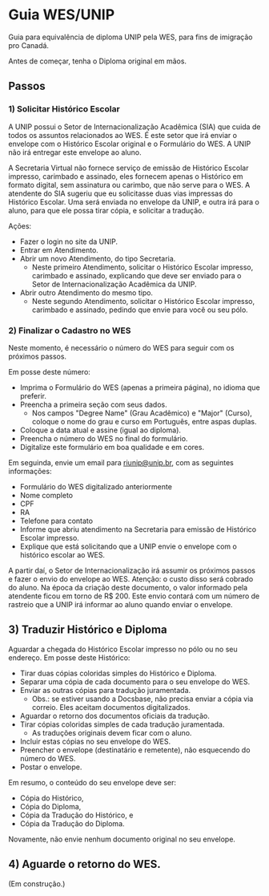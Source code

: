 # Guia WES/UNIP

Guia para equivalência de diploma UNIP pela WES, para fins de imigração pro Canadá.

Antes de começar, tenha o Diploma original em mãos.

## Passos

### 1) Solicitar Histórico Escolar

A UNIP possui o Setor de Internacionalização Acadêmica (SIA) que cuida de todos os assuntos relacionados ao WES. É este setor que irá enviar o envelope com o Histórico Escolar original e o Formulário do WES. A UNIP não irá entregar este envelope ao aluno.

A Secretaria Virtual não fornece serviço de emissão de Histórico Escolar impresso, carimbado e assinado, eles fornecem apenas o Histórico em formato digital, sem assinatura ou carimbo, que não serve para o WES. A atendente do SIA sugeriu que eu solicitasse duas vias impressas do Histórico Escolar. Uma será enviada no envelope da UNIP, e outra irá para o aluno, para que ele possa tirar cópia, e solicitar a tradução.

Ações:

* Fazer o login no site da UNIP.
* Entrar em Atendimento.
* Abrir um novo Atendimento, do tipo Secretaria.
  * Neste primeiro Atendimento, solicitar o Histórico Escolar impresso, carimbado e assinado, explicando que deve ser enviado para o Setor de Internacionalização Acadêmica da UNIP.
* Abrir outro Atendimento do mesmo tipo.
  * Neste segundo Atendimento, solicitar o Histórico Escolar impresso, carimbado e assinado, pedindo que envie para você ou seu pólo.

### 2) Finalizar o Cadastro no WES

Neste momento, é necessário o número do WES para seguir com os próximos passos.

Em posse deste número:

* Imprima o Formulário do WES (apenas a primeira página), no idioma que preferir. 
* Preencha a primeira seção com seus dados.
  * Nos campos "Degree Name" (Grau Acadêmico) e "Major" (Curso), coloque o nome do grau e curso em Português, entre aspas duplas.
* Coloque a data atual e assine (igual ao diploma).
* Preencha o número do WES no final do formulário.
* Digitalize este formulário em boa qualidade e em cores.

Em seguinda, envie um email para riunip@unip.br, com as seguintes informações:

* Formulário do WES digitalizado anteriormente
* Nome completo
* CPF
* RA
* Telefone para contato
* Informe que abriu atendimento na Secretaria para emissão de Histórico Escolar impresso.
* Explique que está solicitando que a UNIP envie o envelope com o histórico escolar ao WES.

A partir daí, o Setor de Internacionalização irá assumir os próximos passos e fazer o envio do envelope ao WES. Atenção: o custo disso será cobrado do aluno. Na época da criação deste documento, o valor informado pela atendente ficou em torno de R$ 200. Este envio contará com um número de rastreio que a UNIP irá informar ao aluno quando enviar o envelope.

## 3) Traduzir Histórico e Diploma

Aguardar a chegada do Histórico Escolar impresso no pólo ou no seu endereço. Em posse deste Histórico:

* Tirar duas cópias coloridas simples do Histórico e Diploma.
* Separar uma cópia de cada documento para o seu envelope do WES.
* Enviar as outras cópias para tradução juramentada.
  * Obs.: se estiver usando a Docsbase, não precisa enviar a cópia via correio. Eles aceitam documentos digitalizados.
* Aguardar o retorno dos documentos oficiais da tradução.
* Tirar cópias coloridas simples de cada tradução juramentada. 
  * As traduções originais devem ficar com o aluno.
* Incluir estas cópias no seu envelope do WES.
* Preencher o envelope (destinatário e remetente), não esquecendo do número do WES.
* Postar o envelope.

Em resumo, o conteúdo do seu envelope deve ser:

* Cópia do Histórico,
* Cópia do Diploma,
* Cópia da Tradução do Histórico, e
* Cópia da Tradução do Diploma.

Novamente, não envie nenhum documento original no seu envelope.

## 4) Aguarde o retorno do WES.

(Em construção.)
